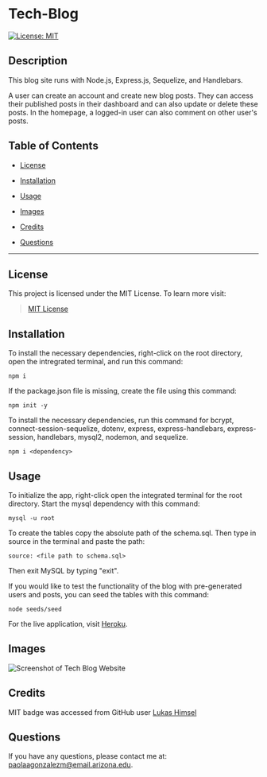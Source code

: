 # Tech-Blog

[![License: MIT](https://img.shields.io/badge/License-MIT-yellow.svg)](https://opensource.org/licenses/MIT)

## Description

This blog site runs with Node.js, Express.js, Sequelize, and Handlebars.

A user can create an account and create new blog posts. They can access their published posts in their dashboard and can also update or delete these posts. In the homepage, a logged-in user can also comment on other user's posts.

## Table of Contents

* [License](#license)

* [Installation](#installation)

* [Usage](#usage)

* [Images](#images)

* [Credits](#credits)

* [Questions](#questions)

---

## License

This project is licensed under the MIT License. To learn more visit:   
> [MIT License](https://github.com/git/git-scm.com/blob/main/MIT-LICENSE.txt)

## Installation

To install the necessary dependencies, right-click on the root directory, open the intregrated terminal, and run this command:

```
npm i
```

If the package.json file is missing, create the file using this command:

```
npm init -y
```
To install the necessary dependencies, run this command for bcrypt, connect-session-sequelize, dotenv, express, express-handlebars, express-session, handlebars, mysql2, nodemon, and sequelize.

```
npm i <dependency>
```

## Usage

To initialize the app, right-click open the integrated terminal for the root directory. Start the mysql dependency with this command:

```
mysql -u root
```

To create the tables copy the absolute path of the schema.sql. Then type in source in the terminal and paste the path:

```
source: <file path to schema.sql>
```
Then exit MySQL by typing "exit".

If you would like to test the functionality of the blog with pre-generated users and posts, you can seed the tables with this command:

```
node seeds/seed
```

For the live application, visit [Heroku](https://floating-brushlands-26906.herokuapp.com/signup).

## Images

![Screenshot of Tech Blog Website]()

## Credits

MIT badge was accessed from GitHub user [Lukas Himsel](https://gist.github.com/lukas-h/2a5d00690736b4c3a7ba)

## Questions

If you have any questions, please contact me at: paolaagonzalezm@email.arizona.edu.





